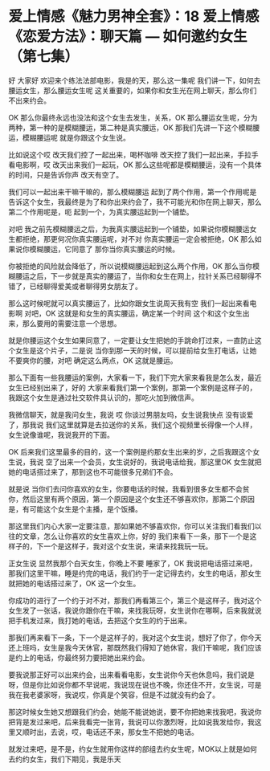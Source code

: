 # 爱上情感《魅力男神全套》：18 爱上情感《恋爱方法》：聊天篇 — 如何邀约女生（第七集）

好 大家好 欢迎来个练法法部电影，我是的天，那么这一集呢 我们讲一下，如何去腰运女生，那么腰运女生呢 这关重要的，如果你和女生光在网上聊天，那么你们不出来约会。

OK 那么你最终永远也没法和这个女生去发生，关系，OK 那么腰运女生呢，分为两种，第一种的是模糊腰运，第二种是真实腰运，OK 那我们先讲一下这个模糊腰运，模糊腰运呢 就是你跟这个女生说。

比如说这个哎 改天我们控了一起出来，喝杯咖啡 改天控了我们一起出来，手拉手看电影啊，哎 改天出来我们一起玩，OK 那么这些呢都是模糊腰运，没有一个具体的时间，只是告诉你声 改天有空了。

我们可以一起出来干嘛干嘛的，那么模糊腰运 起到了两个作用，第一个作用呢是告诉这个女生，我最终是为了和你出来约会了，我不可能光和你在网上聊天，那么第二个作用呢是，呃 起到一个，为真实腰运起到一个铺垫。

对吧 我之前先模糊腰运之后，为我真实腰运起到一个铺垫，如果说你模糊腰运女生都拒绝，那更何况你真实腰运呢，对不对 你真实腰运一定会被拒绝，OK 那么如果说你模糊腰运，它同意了 那你当你真实腰运的时候。

你被拒绝的风险就会降低了，所以说模糊腰运起到这么两个作用，OK 那么当你模糊腰运之后，下一步就是真实的腰运了，当你和女生在网上，拉针关系已经聊得不错了，已经聊得爱美或者聊得男女朋友了。

那么这时候呢就可以真实腰运了，比如你跟女生说周天我有空 我们一起出来看电影啊 对吧，OK 这就是和女生的真实腰运，确定某一个时间 这个和这个女生出来，那么要用的需要注意一个思想。

就是你腰运这个女生如果同意了，一定要让女生把她的手跳命打过来，一直防止这个女生是这个片子，二是说 当你到那一天的时候，可以提前给女生打电话，让她不要爽你的腰，对吧 确定这么两点，OK 这就是腰运。

那么下面有一些我腰运的案例，大家看一下，我们下完大家来看我是怎么发，最近女生已经别出来了，好的 大家来看我们第一个案例，那第一个案例是这样子的，我跟这个女生是通过社交软件具认识的，那吃火加到微信声。

我微信聊天，就是我问女生，我说 哎 你谈过男朋友吗，女生说我快点 没有谈爱了，那我说 我们这里就算是去拉送你的关系，我们这个视频里长得像一个人样，女生说像谁呢，我说我开的下面。

OK 后来我们这里最多的目的，这一个案例是约那女生出来的岁，之后我跟这个女生说，我说 空了出来一个会员，女生说好的，我说电话给我，那这里OK 女生就把她的电话搭过来了，那到这也不可能很多兄弟们不会。

就是说 当你们去问你喜欢的女生，你要电话的时候，我看到很多女生都不会贫你，然后这里有两个原因，第一个原因是这个女生还不够喜欢你，那第二个原因是，有可能这个女生是个主播，是个饭播。

那这里我们内心大家一定要注意，那如果她不够喜欢你，你可以关注我们看我们以往的文章，怎么让你喜欢的女生喜欢上你，好的 我们来看下一条，那下一个是这样子的，下一个是这样子，我对这个女生说，来请来找我玩一玩。

正女生说 显然我那个白天女生，你晚上不要 睡家了，OK 我说把电话搭过来吧，那我们这里干嘛，睡是约完的电话，我们约于一定记得去约，女生的电话，那女生就把她的电话搭过来了，OK 这一个女生。

你成功的进行了一个约于对不对，那我们再看第三个，第三个是这样子，我对这个女生发了一张话，我说你跟你在干嘛，来找我玩呀，女生说你在哪啊，后来我就说把手机发过来，我打她的电话，去把这个女生的约于出来。

那我们再来看下一条，下一个是这样子的，我对这个女生说，想好了你了，你今天还上班吗，女生是我今天休官，那既然我们得知了她休官，我们干嘛呢，我们应该是约上的电话，你最终努力要把她出来约会。

要我说那正好可以出来约会，出来看看电影，女生说你今天也休息吗，我们说是呀，但是你比如说你都不早说呢，我说现在说也不晚，你还住不开，女生说，可是我在我老婆家呀，我说哎，你真是个笑容，但是不过就没有约会了。

那这时候女生她又想跟我们约会，她能不能说她说，要不你把她来找我吧，我说你把背是发过来吧，后来我看完一张背，我说可以你激烈呀，比如说我发给你，我这里又顺时出，去说，哎，电话还不来，那女生不把她的电话。

就发过来吧，是不是，约女生就用你这样的部组去约女生呢，MOK以上就是如何去约约女生，我们下期见，我是乐天